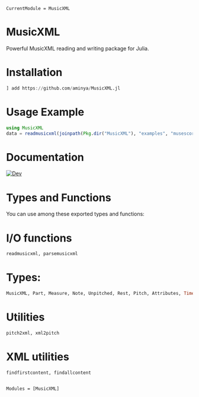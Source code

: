 ```@meta
CurrentModule = MusicXML
```

# MusicXML

Powerful MusicXML reading and writing package for Julia.

# Installation
```julia
] add https://github.com/aminya/MusicXML.jl
```
# Usage Example
```julia
using MusicXML
data = readmusicxml(joinpath(Pkg.dir("MusicXML"), "examples", "musescore.musicxml"))
```

# Documentation
[![Dev](https://img.shields.io/badge/docs-dev-blue.svg)](https://aminya.github.io/MusicXML.jl/dev)

# Types and Functions

You can use among these exported types and functions:

# I/O functions
```julia
readmusicxml, parsemusicxml
```

# Types:
```julia
MusicXML, Part, Measure, Note, Unpitched, Rest, Pitch, Attributes, Time, Transpose, Clef, Key, Partlist, Scorepart, Midiinstrument, Mididevice, Scoreinstrument
```

# Utilities
```julia
pitch2xml, xml2pitch
```

# XML utilities
```julia
findfirstcontent, findallcontent
```

```@index
```

```@autodocs
Modules = [MusicXML]
```
